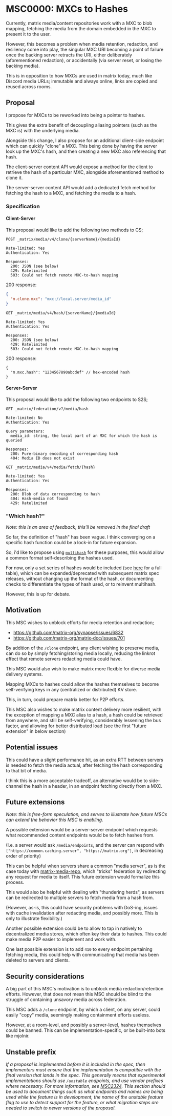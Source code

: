 # MSC0000: MXCs to Hashes

Currently, matrix media/content repositories work with a MXC to blob mapping, fetching the media
from the domain embedded in the MXC to present it to the user.

However, this becomes a problem when media retention, redaction, and resiliency come into play,
the singular MXC URI becoming a point of failure once the backing server retracts the URI, either
deliberately (aforementioned redaction), or accidentally (via server reset, or losing the backing media).

This is in opposition to how MXCs are used in matrix today, much like Discord media URLs;
immutable and always online, links are copied and reused across rooms.

## Proposal

I propose for MXCs to be reworked into being a pointer to hashes.

This gives the extra benefit of decoupling aliasing pointers (such as the MXC is) with the underlying media.

Alongside this change, I also propose for an additional client-side endpoint which can quickly "clone"
a MXC. This being done by having the server look up the MXC's hash,
and then creating a new MXC also referencing that hash.

The client-server content API would expose a method for the client to retrieve the hash of a
particular MXC, alongside aforementioned method to clone it.

The server-server content API would add a dedicated fetch method for fetching the hash to a MXC, and
fetching the media to a hash.

### Specification

#### Client-Server

This proposal would like to add the following two methods to CS;

```
POST _matrix/media/v4/clone/{serverName}/{mediaId}

Rate-limited: Yes
Authentication: Yes

Responses:
  200: JSON (see below)
  429: Ratelimited
  503: Could not fetch remote MXC-to-hash mapping
```
200 response:
```json
{
  "m.clone.mxc": "mxc://local.server/media_id"
}
```

```
GET _matrix/media/v4/hash/{serverName}/{mediaId}

Rate-limited: Yes
Authentication: Yes

Responses:
  200: JSON (see below)
  429: Ratelimited
  503: Could not fetch remote MXC-to-hash mapping
```

200 response:
```json5
{
  "m.mxc.hash": "1234567890abcdef" // hex-encoded hash
}
```

#### Server-Server

This proposal would like to add the following two endpoints to S2S;

```
GET _matrix/federation/v?/media/hash

Rate-limited: No
Authentication: Yes

Query parameters:
  media_id: string, the local part of an MXC for which the hash is queried

Responses:
  200: Pure-binary encoding of corresponding hash
  404: Media ID does not exist
```

```
GET _matrix/media/v4/media/fetch/{hash}

Rate-limited: Yes
Authentication: Yes

Responses:
  200: Blob of data corresponding to hash
  404: Hash-media not found
  429: Ratelimited
```

### "Which hash?"

*Note: this is an area of feedback, this'll be removed in the final draft*

So far, the definition of "hash" has been vague. I think converging on a specific hash function
could be a lock-in for future expansion.

So, i'd like to propose using [`multihash`](https://github.com/multiformats/multihash) for these
purposes, this would allow a common format self-describing the hashes used.

For now, only a set series of hashes would be included (see
[here](https://github.com/multiformats/multicodec/blob/master/table.csv) for a full table), which
can be expanded/deprecated with subsequent matrix spec releases, without changing up the format of
the hash, or documenting checks to differentiate the types of hash used, or to reinvent multihash.

However, this is up for debate.

## Motivation

This MSC wishes to unblock efforts for media retention and redaction;
- https://github.com/matrix-org/synapse/issues/6832
- https://github.com/matrix-org/matrix-doc/issues/701

By addition of the `/clone` endpoint, any client wishing to preserve media, can do so by simply
fetching/storing media locally, reducing the linkrot effect that remote servers redacting media
could have.

This MSC would also wish to make matrix more flexible for diverse media delivery systems.

Mapping MXCs to hashes could allow the hashes themselves to become self-verifying keys in any
(centralized or distributed) KV store.

This, in turn, could prepare matrix better for P2P efforts.

This MSC also wishes to make matrix content delivery more resilient, with the exception of mapping a
MXC alias to a hash, a hash could be retrieved from anywhere, and still be self-verifying,
considerably lessening the bus factor, and allowing for better distributed load (see the first
"future extension" in below section)

## Potential issues

This could have a slight performance hit, as an extra RTT between servers is needed to fetch the
media actual, after fetching the hash corresponding to that bit of media.

I think this is a more acceptable tradeoff, an alternative would be to side-channel the hash in a
header, in an endpoint fetching directly from a MXC.

## Future extensions

*Note: this is free-form speculation, and serves to illustrate how future MSCs can extend the
behavior this MSC is enabling.*

A possible extension would be a server-server endpoint which requests what recommended content
endpoints would be to fetch hashes from.

(I.e. a server would ask `/media/endpoints`, and the server can respond with
`["https://common.caching.server", "https://matrix.org"]`, in decreasing order of priority)

This can be helpful when servers share a common "media server", as is the case today with
[matrix-media-repo](https://github.com/turt2live/matrix-media-repo), which "tricks" federation by
redirecting any request for media to itself. This future extension would formalize this process.

This would also be helpful with dealing with "thundering herds", as servers can be redirected to
multiple servers to fetch media from a hash from.

(However, as-is, this could have security problems with DoS-ing, issues with cache invalidation
after redacting media, and possibly more. This is only to illustrate flexibility.)

Another possible extension could be to allow to tap in natively to decentralized media stores, which
often key their data to hashes. This could make media P2P easier to implement and work with.

One last possible extension is to add `410` to every endpoint pertaining fetching media, this could
help with communicating that media has been deleted to servers and clients.

## Security considerations

A big part of this MSC's motivation is to unblock media redaction/retention efforts. However, that
does not mean this MSC should be blind to the struggle of containing unsavory media across
federation.

This MSC adds a `/clone` endpoint, by which a client, on any server, could easily "copy" media,
seemingly making containment efforts useless.

However, at a room-level, and possibly a server-level, hashes themselves could be banned. This can
be implementation-specific, or be built-into bots like mjolnir.

## Unstable prefix

*If a proposal is implemented before it is included in the spec, then implementers must ensure that the
implementation is compatible with the final version that lands in the spec. This generally means that
experimental implementations should use `/unstable` endpoints, and use vendor prefixes where necessary.
For more information, see [MSC2324](https://github.com/matrix-org/matrix-doc/pull/2324). This section
should be used to document things such as what endpoints and names are being used while the feature is
in development, the name of the unstable feature flag to use to detect support for the feature, or what
migration steps are needed to switch to newer versions of the proposal.*
